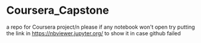 # Coursera_Capstone
a repo for Coursera project/n
please if any notebook won't open try putting the link in https://nbviewer.jupyter.org/
to show it in case github failed
